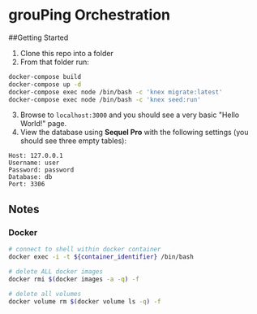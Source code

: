 # grouPing Orchestration

##Getting Started

1. Clone this repo into a folder
2. From that folder run: 
```sh
docker-compose build
docker-compose up -d
docker-compose exec node /bin/bash -c 'knex migrate:latest'
docker-compose exec node /bin/bash -c 'knex seed:run'
```
3. Browse to `localhost:3000` and you should see a very basic "Hello World!" page.
4. View the database using **Sequel Pro** with the following settings (you should see three empty tables):
```
Host: 127.0.0.1
Username: user
Password: password
Database: db
Port: 3306
```

## Notes

### Docker

```sh
# connect to shell within docker container
docker exec -i -t ${container_identifier} /bin/bash

# delete ALL docker images
docker rmi $(docker images -a -q) -f

# delete all volumes
docker volume rm $(docker volume ls -q) -f
```
